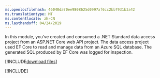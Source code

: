 ```yaml
---
ms.openlocfilehash: 46040da70ee9808625d0997af6cc2bb7931b3a42
ms.translationtype: MT
ms.contentlocale: zh-CN
ms.lasthandoff: 04/24/2019
---
```

In this module, you've created and consumed a .NET Standard data access project from an ASP.NET Core web API project. The data access project used EF Core to read and manage data from an Azure SQL database. The generated SQL produced by EF Core was logged for inspection.

[!INCLUDE[download files](../../includes/summary-download.md)]

[!INCLUDE[](../../../includes/azure-sandbox-cleanup.md)]
